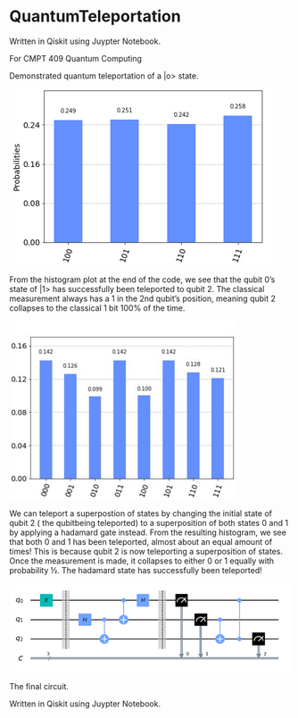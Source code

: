 # QuantumTeleportation
Written in Qiskit using Juypter Notebook. 

For CMPT 409 Quantum Computing


Demonstrated quantum teleportation of a |o> state.

![](Screenshot_1.png)

From the histogram plot at the end of the code, we see that the qubit 0’s state of |1> has
successfully been teleported to qubit 2. The classical measurement always has a 1 in the 2nd
qubit’s position, meaning qubit 2 collapses to the classical 1 bit 100% of the time.

![](Screenshot_2.png)

We can teleport a superpostion of states by changing the initial state of qubit 2 ( the qubitbeing teleported) 
to a superposition of
both states 0 and 1 by applying a hadamard gate instead. From the resulting histogram, we
see that both 0 and 1 has been teleported, almost about an equal amount of times! This is
because qubit 2 is now teleporting a superposition of states. Once the measurement is
made, it collapses to either 0 or 1 equally with probability ½. The hadamard state has
successfully been teleported!

![](Screenshot_3.png)

The final circuit.

Written in Qiskit using Juypter Notebook.
